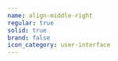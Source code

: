 ```yaml
---
name: align-middle-right
regular: true
solid: true
brand: false
icon_category: user-interface
---
```

